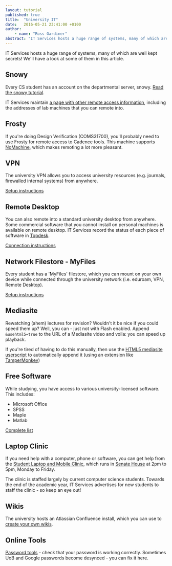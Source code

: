```yaml
---
layout: tutorial
published: true
title:  "University IT"
date:   2016-05-21 23:41:00 +0100
author:
    - name: "Ross Gardiner"
abstract: "IT Services hosts a huge range of systems, many of which are well kept secrets! We'll have a look at some of them in this article."
---
```

IT Services hosts a huge range of systems, many of which are well kept secrets! We'll have a look at some of them in this article.

## Snowy

Every CS student has an account on the departmental server, snowy. [Read the snowy tutorial](/tutorials/ssh-into-snowy/).

IT Services maintain [a page with other remote access information](http://www.bristol.ac.uk/it-services/locations/zones/zonee/cosc/remote-access), including the addresses of lab machines that you can remote into.

## Frosty

If you're doing Design Verification (COMS31700), you'll probably need to use Frosty for remote access to Cadence tools. This machine supports [NoMachine](https://www.nomachine.com/), which makes remoting a lot more pleasant.

## VPN

The university VPN allows you to access university resources (e.g. journals, firewalled internal systems) from anywhere.

[Setup instructions](https://www.bris.ac.uk/it-services/advice/homeusers/uobonly/uobvpn/)

## Remote Desktop

You can also remote into a standard university desktop from anywhere. Some commercial software that you cannot install on personal machines is available on remote desktop. IT Services record the status of each piece of software in [Topdesk](https://servicedesk.bristol.ac.uk/tas/public/xfg/softwarecataloguesearch).

[Connection instructions](https://www.bris.ac.uk/it-services/advice/homeusers/remote/studentdesktop)

## Network Filestore - MyFiles

Every student has a 'MyFiles' filestore, which you can mount on your own device while connected through the university network (i.e. eduroam, VPN, Remote Desktop).

[Setup instructions](http://www.bris.ac.uk/it-services/applications/filestore/myfiles/byod/)

## Mediasite

Rewatching (ahem) lectures for revision? Wouldn't it be nice if you could speed them up? Well, you can - just not with Flash enabled. Append `&usehtml5=true` to the URL of a Mediasite video and voila: you can speed up playback.

If you're tired of having to do this manually, then use the [HTML5 mediasite userscript](https://openuserjs.org/scripts/willprice/HTML5_Mediasite) to automatically append it (using an extension like [TamperMonkey](https://tampermonkey.net/))

## Free Software

While studying, you have access to various university-licensed software. This includes:

* Microsoft Office
* SPSS
* Maple
* Matlab

[Complete list](https://www.bris.ac.uk/software/software-list/free-software.html)

## Laptop Clinic

If you need help with a computer, phone or software, you can get help from the [Student Laptop and Mobile Clinic](http://www.bristol.ac.uk/it-services/advice/homeusers/help/laptopclinic/), which runs in [Senate House](http://www.bris.ac.uk/maps/google/?latlng=51.45902083,-2.603437900000017&t=0&h=1) at 2pm to 5pm, Monday to Friday.

The clinic is staffed largely by current computer science students. Towards the end of the academic year, IT Services advertises for new students to staff the clinic - so keep an eye out!

## Wikis

The university hosts an Atlassian Confluence install, which you can use to [create your own wikis](https://wikis.bris.ac.uk/dashboard.action).

## Online Tools

[Password tools](http://www.bristol.ac.uk/it-services/advice/iam/usernamesandpasswords.html) - check that your password is working correctly. Sometimes UoB and Google passwords become desynced - you can fix it here.
